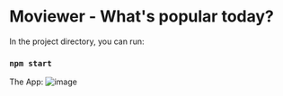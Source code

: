 # Moviewer - What's popular today?

In the project directory, you can run:

### `npm start`

The App:
![image](https://user-images.githubusercontent.com/42289437/151097320-d1bd28e0-903a-4764-910f-67dcd811fb10.png)
